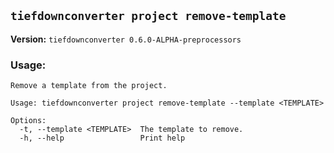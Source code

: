 ## `tiefdownconverter project remove-template`

**Version:** `tiefdownconverter 0.6.0-ALPHA-preprocessors`

### Usage:
```
Remove a template from the project.

Usage: tiefdownconverter project remove-template --template <TEMPLATE>

Options:
  -t, --template <TEMPLATE>  The template to remove.
  -h, --help                 Print help
```

